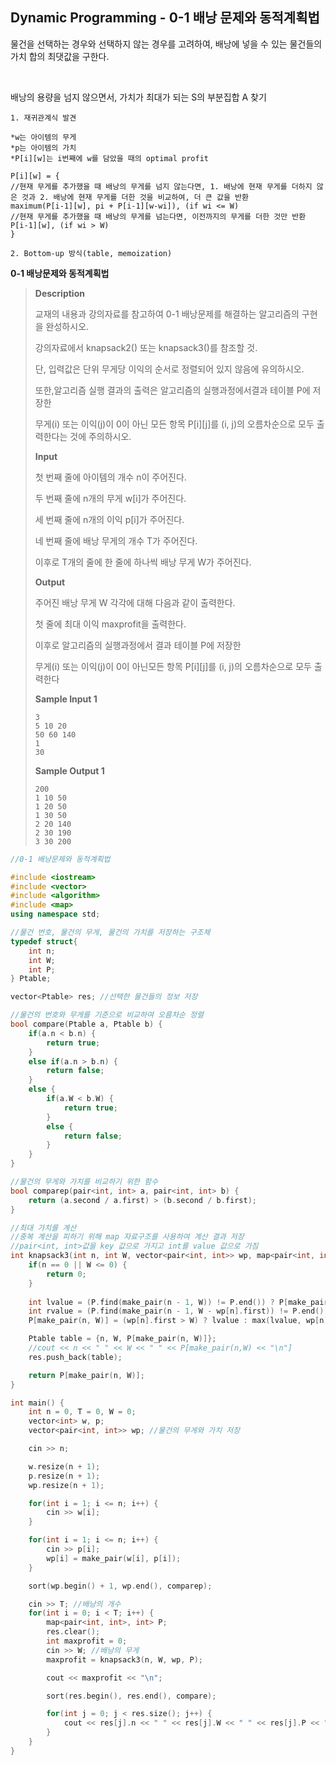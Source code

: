 ## Dynamic Programming - 0-1 배낭 문제와 동적계획법

물건을 선택하는 경우와 선택하지 않는 경우를 고려하여, 배낭에 넣을 수 있는 물건들의 가치 합의 최댓값을 구한다.

<br>

배낭의 용량을 넘지 않으면서, 가치가 최대가 되는 S의 부분집합 A 찾기

```
1. 재귀관계식 발견

*w는 아이템의 무게
*p는 아이템의 가치
*P[i][w]는 i번째에 w를 담았을 때의 optimal profit

P[i][w] = {
//현재 무게를 추가했을 때 배낭의 무게를 넘지 않는다면, 1. 배낭에 현재 무게를 더하지 않은 것과 2. 배낭에 현재 무게를 더한 것을 비교하여, 더 큰 값을 반환
maximum(P[i-1][w], pi + P[i-1][w-wi]), (if wi <= W) 
//현재 무게를 추가했을 때 배낭의 무게를 넘는다면, 이전까지의 무게를 더한 것만 반환
P[i-1][w], (if wi > W)
}

2. Bottom-up 방식(table, memoization)
```



**0-1 배낭문제와 동적계획법**

> **Description**
>
> 교재의 내용과 강의자료를 참고하여 0-1 배낭문제를 해결하는 알고리즘의 구현을 완성하시오.
>
> 강의자료에서 knapsack2() 또는 knapsack3()를 참조할 것.
>
> 단, 입력값은 단위 무게당 이익의 순서로 정렬되어 있지 않음에 유의하시오.
>
> 또한,알고리즘 실행 결과의 출력은 알고리즘의 실행과정에서결과 테이블 P에 저장한
>
> 무게(i) 또는 이익(j)이 0이 아닌 모든 항목 P[i][j]를 (i, j)의 오름차순으로 모두 출력한다는 것에 주의하시오.
>
> **Input**
>
> 첫 번째 줄에 아이템의 개수 n이 주어진다.
>
> 두 번째 줄에 n개의 무게 w[i]가 주어진다.
>
> 세 번째 줄에 n개의 이익 p[i]가 주어진다.
>
> 네 번째 줄에 배낭 무게의 개수 T가 주어진다.
>
> 이후로 T개의 줄에 한 줄에 하나씩 배낭 무게 W가 주어진다.
>
> **Output**
>
> 주어진 배낭 무게 W 각각에 대해 다음과 같이 출력한다.
>
> 첫 줄에 최대 이익 maxprofit을 출력한다.
>
> 이후로 알고리즘의 실행과정에서 결과 테이블 P에 저장한
>
> 무게(i) 또는 이익(j)이 0이 아닌모든 항목 P[i][j]를 (i, j)의 오름차순으로 모두 출력한다
>
> **Sample Input 1**
>
> ```
> 3
> 5 10 20
> 50 60 140
> 1
> 30
> ```
>
> **Sample Output 1**
>
> ```
> 200
> 1 10 50
> 1 20 50
> 1 30 50
> 2 20 140
> 2 30 190
> 3 30 200
> ```

````cpp
//0-1 배낭문제와 동적계획법

#include <iostream>
#include <vector>
#include <algorithm>
#include <map>
using namespace std;

//물건 번호, 물건의 무게, 물건의 가치를 저장하는 구조체
typedef struct{
    int n;
    int W;
    int P;
} Ptable;

vector<Ptable> res; //선택한 물건들의 정보 저장

//물건의 번호와 무게를 기준으로 비교하여 오름차순 정렬
bool compare(Ptable a, Ptable b) {
    if(a.n < b.n) {
        return true;
    }
    else if(a.n > b.n) {
        return false;
    }
    else {
        if(a.W < b.W) {
            return true;
        }
        else {
            return false;
        }
    }
}

//물건의 무게와 가치를 비교하기 위한 함수
bool comparep(pair<int, int> a, pair<int, int> b) {
    return (a.second / a.first) > (b.second / b.first);
}

//최대 가치를 계산
//중복 계산을 피하기 위해 map 자료구조를 사용하여 계산 결과 저장
//pair<int, int>값을 key 값으로 가지고 int를 value 값으로 가짐
int knapsack3(int n, int W, vector<pair<int, int>> wp, map<pair<int, int>, int>& P) {
    if(n == 0 || W <= 0) {
        return 0;
    }
    
    int lvalue = (P.find(make_pair(n - 1, W)) != P.end()) ? P[make_pair(n - 1, W)] : knapsack3(n - 1, W, wp, P);
    int rvalue = (P.find(make_pair(n - 1, W - wp[n].first)) != P.end()) ? P[make_pair(n - 1, W - wp[n].first)] : knapsack3(n - 1, W - wp[n].first, wp, P);
    P[make_pair(n, W)] = (wp[n].first > W) ? lvalue : max(lvalue, wp[n].second + rvalue);

    Ptable table = {n, W, P[make_pair(n, W)]};
    //cout << n << " " << W << " " << P[make_pair(n,W) << "\n"]
    res.push_back(table);

    return P[make_pair(n, W)];
}

int main() {
    int n = 0, T = 0, W = 0;
    vector<int> w, p;
    vector<pair<int, int>> wp; //물건의 무게와 가치 저장

    cin >> n;

    w.resize(n + 1);
    p.resize(n + 1);
    wp.resize(n + 1);

    for(int i = 1; i <= n; i++) {
        cin >> w[i];
    }

    for(int i = 1; i <= n; i++) {
        cin >> p[i];
        wp[i] = make_pair(w[i], p[i]);
    }

    sort(wp.begin() + 1, wp.end(), comparep);

    cin >> T; //배낭의 개수
    for(int i = 0; i < T; i++) {
        map<pair<int, int>, int> P;
        res.clear();
        int maxprofit = 0;
        cin >> W; //배낭의 무게
        maxprofit = knapsack3(n, W, wp, P);

        cout << maxprofit << "\n";

        sort(res.begin(), res.end(), compare);

        for(int j = 0; j < res.size(); j++) {
            cout << res[j].n << " " << res[j].W << " " << res[j].P << "\n";
        }
    }
}
````